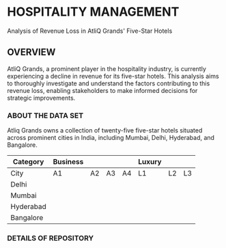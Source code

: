 # HOSPITALITY MANAGEMENT

Analysis of Revenue Loss in AtliQ Grands' Five-Star Hotels

## OVERVIEW
AtliQ Grands, a prominent player in the hospitality industry, is currently experiencing a decline in revenue for its five-star hotels. This analysis aims to thoroughly investigate and understand the factors contributing to this revenue loss, enabling stakeholders to make informed decisions for strategic improvements.

### ABOUT THE DATA SET
Atliq Grands owns a collection of twenty-five five-star hotels situated across prominent cities in India, including Mumbai, Delhi, Hyderabad, and Bangalore.

| Category | Business |           |           |           | Luxury |           |           |
|----------|----------|-----------|-----------|-----------|--------|-----------|-----------|
| City     | A1       | A2        | A3        | A4        | L1     | L2        | L3        |
| Delhi    |          |           |           |           |        |           |           |
| Mumbai   |          |           |           |           |        |           |           |
| Hyderabad|          |           |           |           |        |           |           |
| Bangalore|          |           |           |           |        |           |           |

### DETAILS OF REPOSITORY
